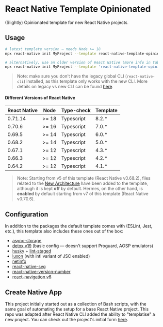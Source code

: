 # React Native Template Opinionated

(Slightly) Opinionated template for new React Native projects.

## Usage

```sh
# latest template version — needs Node >= 18
npx react-native init MyProject --template react-native-template-opinionated

# alternatively, use an older version of React Native (more info in table below)
npx react-native init MyProject --template 'react-native-template-opinionated@4.1.*'
```

> Note: make sure you don't have the legacy global CLI (`react-native-cli`) installed,
> as this template only works with the new CLI. More details on legacy vs new CLI can
> be found [here](https://github.com/react-native-community/cli/blob/master/docs/init.md).

#### Different Versions of React Native

| React Native | Node  | Type-check | Template |
| ------------ | ----- | ---------- | -------- |
| 0.71.14      | >= 18 | Typescript | 8.2.\*   |
| 0.70.6       | >= 16 | Typescript | 7.0.\*   |
| 0.69.5       | >= 14 | Typescript | 6.0.\*   |
| 0.68.2       | >= 14 | Typescript | 5.0.\*   |
| 0.67.1       | >= 12 | Typescript | 4.3.\*   |
| 0.66.3       | >= 12 | Typescript | 4.2.\*   |
| 0.64.2       | >= 12 | Typescript | 4.1.\*   |

> Note: Starting from v5 of this template (React Native v0.68.2), files related to
> the [New Architecture](https://reactnative.dev/blog/2022/03/30/version-068#opting-in-to-the-new-architecture)
> have been added to the template, although it is kept **off** by default. Hermes,
> on the other hand, is **enabled** by default starting from v7 of this template
> (React Native v0.70.6).

## Configuration

In addition to the packages the default template comes with (ESLint, Jest, etc.),
this template also includes these ones out of the box:

- [async-storage](https://github.com/react-native-async-storage/async-storage)
- [detox v19](https://github.com/wix/Detox) (basic config — doesn't support Proguard, AOSP emulators)
- [husky](https://github.com/typicode/husky) + [lint-staged](https://github.com/okonet/lint-staged)
- [luxon](https://github.com/moment/luxon) (with intl variant of JSC enabled)
- [netinfo](https://github.com/react-native-netinfo/react-native-netinfo)
- [react-native-svg](https://github.com/react-native-svg/react-native-svg)
- [react-native-version-number](https://github.com/APSL/react-native-version-number)
- [react-navigation v6](https://github.com/react-navigation/react-navigation)

## Create Native App

This project initially started out as a collection of Bash scripts, with the same
goal of automating the setup for a base React Native project. This repo was adapted
after React Native CLI added the ability to "templatise" a new project. You can check
out the project's initial form [here](https://github.com/nictar/create-native-app/tree/v1.0.0).
